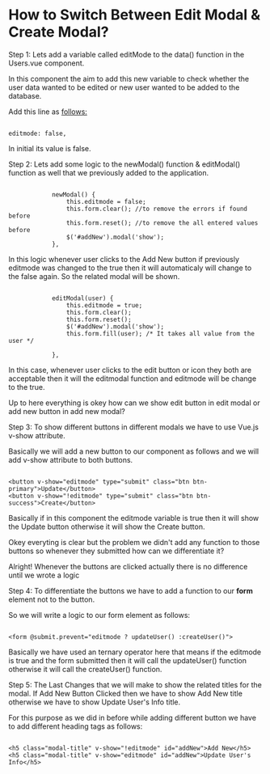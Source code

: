 # How to Switch Between Edit Modal & Create Modal?

Step 1: Lets add a variable called editMode to the data() function in the Users.vue component.

In this component the aim to add this new variable to check whether the user data wanted to be edited or new user wanted to be added to the database.

Add this line as [follows:](..resources/assets/js/components/Users.vue#L111)

~~~~

editmode: false,

~~~~

In initial its value is false.

Step 2: Lets add some logic to the newModal() function & editModal() function as well that we previously added to the application.

~~~~

            newModal() {
                this.editmode = false;
                this.form.clear(); //to remove the errors if found before
                this.form.reset(); //to remove the all entered values before
                $('#addNew').modal('show');
            },
~~~~

In this logic whenever user clicks to the Add New button if previously editmode was changed to the true then it will automaticaly will change to the false again. So the related modal will be shown.

~~~~

            editModal(user) {
                this.editmode = true;
                this.form.clear();
                this.form.reset();
                $('#addNew').modal('show');
                this.form.fill(user); /* It takes all value from the user */

            },
~~~~

In this case, whenever user clicks to the edit button or icon they both are acceptable then it will the editmodal function and editmode will be change to the true.

Up to here everything is okey how can we show edit button in edit modal or add new button in add new modal?

Step 3: To show different buttons in different modals we have to use Vue.js v-show attribute.

Basically we will add a new button to our component as follows and we will add v-show attribute to both buttons.

~~~~

<button v-show="editmode" type="submit" class="btn btn-primary">Update</button>
<button v-show="!editmode" type="submit" class="btn btn-success">Create</button>

~~~~

Basically if in this component the editmode variable is true then it will show the Update button otherwise it will show the Create button.

Okey everyting is clear but the problem we didn't add any function to those buttons so whenever they submitted how can we differentiate it?

Alright! Whenever the buttons are clicked actually there is no difference until we wrote a logic

Step 4: To differentiate the buttons we have to add a function to our **form** element not to the button.

So we will write a logic to our form element as follows:

~~~~

<form @submit.prevent="editmode ? updateUser() :createUser()">

~~~~

Basically we have used an ternary operator here that means if the editmode is true and the form submitted then it will call the updateUser() function otherwise it will call the createUser() function.

Step 5: The Last Changes that we will make to show the related titles for the modal. If Add New Button Clicked then we have to show Add New title otherwise we have to show Update User's Info title.

For this purpose as we did in before while adding different button we have to add different heading tags as follows:

~~~~

<h5 class="modal-title" v-show="!editmode" id="addNew">Add New</h5>
<h5 class="modal-title" v-show="editmode" id="addNew">Update User's Info</h5>

~~~~

